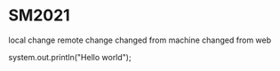 # SM2021
local change
remote change
changed from machine
changed from web

system.out.println("Hello world");
